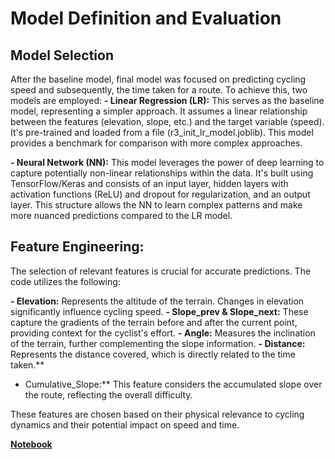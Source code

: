 # Model Definition and Evaluation

## Model Selection
After the baseline model, final model was focused on predicting cycling speed and subsequently, the time taken for a route. To achieve this, two models are employed:
**- Linear Regression (LR):** This serves as the baseline model, representing a simpler approach. It assumes a linear relationship between the features (elevation, slope, etc.) and the target variable (speed). It's pre-trained and loaded from a file (r3_init_lr_model.joblib). This model provides a benchmark for comparison with more complex approaches.

**- Neural Network (NN):** This model leverages the power of deep learning to capture potentially non-linear relationships within the data. It's built using TensorFlow/Keras and consists of an input layer, hidden layers with activation functions (ReLU) and dropout for regularization, and an output layer. This structure allows the NN to learn complex patterns and make more nuanced predictions compared to the LR model.

## Feature Engineering:
The selection of relevant features is crucial for accurate predictions. The code utilizes the following:

**- Elevation:** Represents the altitude of the terrain. Changes in elevation significantly influence cycling speed.
**- Slope_prev & Slope_next:** These capture the gradients of the terrain before and after the current point, providing context for the cyclist's effort.
**- Angle:** Measures the inclination of the terrain, further complementing the slope information.
**- Distance:** Represents the distance covered, which is directly related to the time taken.**
- Cumulative_Slope:** This feature considers the accumulated slope over the route, reflecting the overall difficulty.
 
These features are chosen based on their physical relevance to cycling dynamics and their potential impact on speed and time.


**[Notebook](model_definition_evaluation)**
